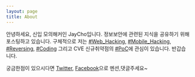 ```yaml
---
layout: page
title: About
---
```


안녕하세요, 신입 모의해커인 JayCho입니다.
정보보안에 관련된 지식을 공유하기 위해 포스팅하고 있습니다.
구체적으로 저는 [#Web_Hacking][wh], [#Mobile_Hacking][mh], [#Reversing][r], [#Coding][c] 그리고 CVE 신규취약점의 [#PoC][poc]에 관심이 있습니다.
반갑습니다.

궁금한점이 있으시다면 [Twitter][tw], [Facebook][fb]으로 멘션,댓글주세요~

[wh]: https://hackernextdoor.club/category#web_hacking
[mh]: https://hackernextdoor.club/category#mobile_hacking
[r]: https://hackernextdoor.club/category#reversing
[c]: https://hackernextdoor.club/category#coding
[poc]: https://hackernextdoor.club/category#poc
[tw]: https://twitter.com/m4thm3d14
[fb]: https://www.facebook.com/eunjae.cho.146
